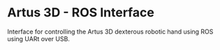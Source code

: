 # Artus 3D - ROS Interface

Interface for controlling the Artus 3D dexterous robotic hand using ROS using UARt over USB.